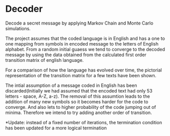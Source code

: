 # Decoder
Decode a secret message by applying Markov Chain and Monte Carlo simulations. 

The project assumes that the coded language is in English and has a one to one mapping from symbols in encoded message to the letters of English alphabet. From a random initial guaess we tend to converge to the decoded message by using the data obtained from the calculated first order transition matrix of english language.

For a comparison of how the language has evolved over time, the pictorial representation of the transition matrix for a few texts have been shown.

The intial assumption of a message coded in English has been discarded(Initially we had assumed that the encoded text had only 53 letters - space, A-Z, a-z). The removal of this assumtion leads to the addition of many new symbols so it becomes harder for the code to converge. And also lets to higher probability of the code jumping out of minima. Therefore we intend to try adding another order of transition.

*Update: instead of a fixed number of iterations, the termination condition has been updated for a more logical termination


